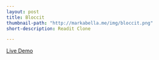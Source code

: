 ```yaml
---
layout: post
title: Bloccit
thumbnail-path: "http://markabella.me/img/bloccit.png"
short-description: Readit Clone

---
```


<a href="https://rocky-oasis-26129.herokuapp.com/">Live Demo</a>
